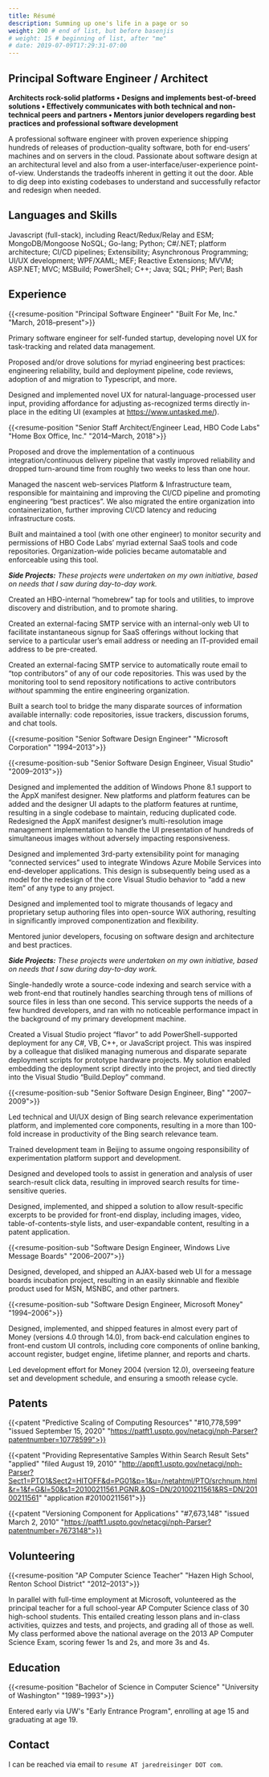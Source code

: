```yaml
---
title: Résumé
description: Summing up one's life in a page or so
weight: 200 # end of list, but before basenjis
# weight: 15 # beginning of list, after "me"
# date: 2019-07-09T17:29:31-07:00
---
```


## Principal Software Engineer / Architect

**Architects rock-solid platforms • Designs and implements best-of-breed solutions • Effectively communicates with both technical and non-technical peers and partners • Mentors junior developers regarding best practices and professional software development**

A professional software engineer with proven experience shipping hundreds of releases of production-quality software, both for end-users’ machines and on servers in the cloud. Passionate about software design at an architectural level and also from a user-interface/user-experience point-of-view. Understands the tradeoffs inherent in getting it out the door. Able to dig deep into existing codebases to understand and successfully refactor and redesign when needed.

## Languages and Skills

Javascript (full-stack), including React/Redux/Relay and ESM; MongoDB/Mongoose NoSQL; Go-lang; Python; C#/.NET; platform architecture; CI/CD pipelines; Extensibility; Asynchronous Programming; UI/UX development; WPF/XAML; MEF; Reactive Extensions; MVVM; ASP.NET; MVC; MSBuild; PowerShell; C++; Java; SQL; PHP; Perl; Bash

## Experience

{{<resume-position
  "Principal Software Engineer"
  "Built For Me, Inc."
  "March, 2018–present">}}

Primary software engineer for self-funded startup, developing novel UX for task-tracking and related data management.

Proposed and/or drove solutions for myriad engineering best practices: engineering reliability, build and deployment pipeline, code reviews, adoption of and migration to Typescript, and more.

Designed and implemented novel UX for natural-language-processed user input, providing affordance for adjusting as-recognized terms directly in-place in the editing UI (examples at <https://www.untasked.me/>).

{{<resume-position
  "Senior Staff Architect/Engineer Lead, HBO Code Labs"
  "Home Box Office, Inc."
  "2014–March, 2018">}}

Proposed and drove the implementation of a continuous integration/continuous delivery pipeline that vastly improved reliability and dropped turn-around time from roughly two weeks to less than one hour.

Managed the nascent web-services Platform & Infrastructure team, responsible for maintaining and improving the CI/CD pipeline and promoting engineering “best practices”. We also migrated the entire organization into containerization, further improving CI/CD latency and reducing infrastructure costs.

Built and maintained a tool (with one other engineer) to monitor security and permissions of HBO Code Labs’ myriad external SaaS tools and code repositories. Organization-wide policies became automatable and enforceable using this tool.

_**Side Projects:** These projects were undertaken on my own initiative, based on needs that I saw during day-to-day work._

Created an HBO-internal “homebrew” tap for tools and utilities, to improve discovery and distribution, and to promote sharing.

Created an external-facing SMTP service with an internal-only web UI to facilitate instantaneous signup for SaaS offerings without locking that service to a particular user’s email address or needing an IT-provided email address to be pre-created.

Created an external-facing SMTP service to automatically route email to “top contributors” of any of our code repositories. This was used by the monitoring tool to send repository notifications to active contributors _without_ spamming the entire engineering organization.

Built a search tool to bridge the many disparate sources of information available internally: code repositories, issue trackers, discussion forums, and chat tools.

{{<resume-position
  "Senior Software Design Engineer"
  "Microsoft Corporation"
  "1994–2013">}}

{{<resume-position-sub
  "Senior Software Design Engineer, Visual Studio"
  "2009–2013">}}

Designed and implemented the addition of Windows Phone 8.1 support to the AppX manifest designer. New platforms and platform features can be added and the designer UI adapts to the platform features at runtime, resulting in a single codebase to maintain, reducing duplicated code. Redesigned the AppX manifest designer’s multi-resolution image management implementation to handle the UI presentation of hundreds of simultaneous images without adversely impacting responsiveness.

Designed and implemented 3rd-party extensibility point for managing “connected services” used to integrate Windows Azure Mobile Services into end-developer applications. This design is subsequently being used as a model for the redesign of the core Visual Studio behavior to “add a new item” of any type to any project.

Designed and implemented tool to migrate thousands of legacy and proprietary setup authoring files into open-source WiX authoring, resulting in significantly improved componentization and flexibility.

Mentored junior developers, focusing on software design and architecture and best practices.

_**Side Projects:** These projects were undertaken on my own initiative, based on needs that I saw during day-to-day work._

Single-handedly wrote a source-code indexing and search service with a web front-end that routinely handles searching through tens of millions of source files in less than one second. This service supports the needs of a few hundred developers, and ran with no noticeable performance impact in the background of my primary development machine.

Created a Visual Studio project “flavor” to add PowerShell-supported deployment for any C#, VB, C++, or JavaScript project. This was inspired by a colleague that disliked managing numerous and disparate separate deployment scripts for prototype hardware projects. My solution enabled embedding the deployment script directly into the project, and tied directly into the Visual Studio “Build.Deploy” command.

{{<resume-position-sub
  "Senior Software Design Engineer, Bing"
  "2007–2009">}}

Led technical and UI/UX design of Bing search relevance experimentation platform, and implemented core components, resulting in a more than 100-fold increase in productivity of the Bing search relevance team.

Trained development team in Beijing to assume ongoing responsibility of experimentation platform support and development.

Designed and developed tools to assist in generation and analysis of user search-result click data, resulting in improved search results for time-sensitive queries.

Designed, implemented, and shipped a solution to allow result-specific excerpts to be provided for front-end display, including images, video, table-of-contents-style lists, and user-expandable content, resulting in a patent application.

{{<resume-position-sub
  "Software Design Engineer, Windows Live Message Boards"
  "2006–2007">}}

Designed, developed, and shipped an AJAX-based web UI for a message boards incubation project, resulting in an easily skinnable and flexible product used for MSN, MSNBC, and other partners.

{{<resume-position-sub
  "Software Design Engineer, Microsoft Money"
  "1994–2006">}}

Designed, implemented, and shipped features in almost every part of Money (versions 4.0 through 14.0), from back-end calculation engines to front-end custom UI controls, including core components of online banking, account register, budget engine, lifetime planner, and reports and charts.

Led development effort for Money 2004 (version 12.0), overseeing feature set and development schedule, and ensuring a smooth release cycle.

## Patents

{{<patent
  "Predictive Scaling of Computing Resources"
  "#10,778,599"
  "issued September 15, 2020"
  "https://patft1.uspto.gov/netacgi/nph-Parser?patentnumber=10778599">}}

{{<patent
  "Providing Representative Samples Within Search Result Sets"
  "applied"
  "filed August 19, 2010"
  "http://appft1.uspto.gov/netacgi/nph-Parser?Sect1=PTO1&Sect2=HITOFF&d=PG01&p=1&u=/netahtml/PTO/srchnum.html&r=1&f=G&l=50&s1=20100211561.PGNR.&OS=DN/20100211561&RS=DN/20100211561"
  "application #20100211561">}}

{{<patent
  "Versioning Component for Applications"
  "#7,673,148"
  "issued March 2, 2010"
  "https://patft1.uspto.gov/netacgi/nph-Parser?patentnumber=7673148">}}

## Volunteering

{{<resume-position
  "AP Computer Science Teacher"
  "Hazen High School, Renton School District"
  "2012–2013">}}

In parallel with full-time employment at Microsoft, volunteered as the principal teacher for a full school-year AP Computer Science class of 30 high-school students. This entailed creating lesson plans and in-class activities, quizzes and tests, and projects, and grading all of those as well. My class performed above the national average on the 2013 AP Computer Science Exam, scoring fewer 1s and 2s, and more 3s and 4s.

## Education

{{<resume-position
  "Bachelor of Science in Computer Science"
  "University of Washington"
  "1989–1993">}}

Entered early via UW's "Early Entrance Program", enrolling at age 15 and graduating at age 19.

## Contact

I can be reached via email to `resume AT jaredreisinger DOT com`.
